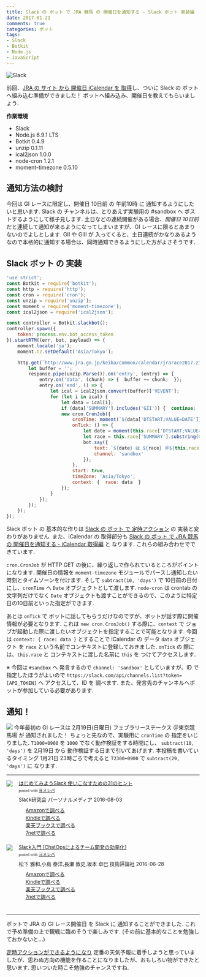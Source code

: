 ```yaml
---
title: Slack の ボット で JRA 競馬 の 開催日を通知する - Slack ボット 実装編
date: 2017-01-21
comments: true
categories: ボット
tags:
- Slack
- Botkit
- Node.js
- JavaScript
---
```


![](/images/slack/slack.png "Slack")

前回、[JRA の サイト から 開催日 iCalendar を 取得](/2017/01/18/SlackのボットでJRA競馬の開催日を通知する-iCalendar取得編/)し、ついに Slack の ボットへ組み込む準備ができました！ ボットへ組み込み、開催日を教えてもらいましょう.

**作業環境**
- Slack
- Node.js 6.9.1 LTS
- Botkit 0.4.9
- unzip 0.1.11
- ical2json 1.0.0
- node-cron 1.2.1
- moment-timezone 0.5.10


## 通知方法の検討
今回は GI レースに限定し、開催日 10日前 の 午前10時 に 通知するようにしたいと思います. Slack の チャンネルは、とりあえず実験用の #sandbox へ ポストするようにして様子見します.
土日などの連続開催がある場合、*開催日 10日前* だと連続して通知が来るようになってしまいますが、GI レースに限るとあまりないのでよしとします. GII や GIII が 入ってくると、土日連続がかなりあるようなので本格的に通知する場合は、同時通知できるようにした方がよさそうです.


## Slack ボット の 実装
```javascript
'use strict';
const Botkit = require('botkit');
const http = require('http');
const cron = require('cron');
const unzip = require('unzip');
const moment = require('moment-timezone');
const ical2json = require('ical2json');

const controller = Botkit.slackbot();
controller.spawn({
    token: process.env.bot_access_token
}).startRTM((err, bot, payload) => {
    moment.locale('ja');
    moment.tz.setDefault('Asia/Tokyo');

    http.get(`http://www.jra.go.jp/keiba/common/calendar/jrarace2017.zip`, (response) => {
        let buffer = '';
        response.pipe(unzip.Parse()).on('entry', (entry) => {
            entry.on('data', (chunk) => {  buffer += chunk;  });
            entry.on('end', () => {
                let ical = ical2json.convert(buffer)['VEVENT'];
                for (let i in ical) {
                    let data = ical[i];
                    if (data['SUMMARY'].includes('GII')) {  continue;  }
                    new cron.CronJob({
                        cronTime: moment(`${data['DTSTART;VALUE=DATE']}T1000+0900`).subtract(10, 'days').toDate(),
                        onTick: () => {
                            let date = moment(this.race['DTSTART;VALUE=DATE']).format('M/D(ddd)');
                            let race = this.race['SUMMARY'].substring(0, this.race['SUMMARY'].indexOf('('))
                            bot.say({
                                text: `${date} は ${race} ＠${this.race['LOCATION']} だよ`,
                                channel: 'sandbox'
                            });
                        },
                        start: true,
                        timeZone: 'Asia/Tokyo',
                        context: {  race: data  }
                    });
                }
            });
        });
    });
});
```
Slack ボット の 基本的な作りは [Slack の ボット で 定時アクション](/2017/01/12/Slackのボットで定時アクション/) の 実装と変わりがありません. また、iCalendar の 取得部分も [Slack の ボット で JRA 競馬 の 開催日を通知する - iCalendar 取得編](/2017/01/18/SlackのボットでJRA競馬の開催日を通知する-iCalendar取得編/) と なります. これらの組み合わせでできています.

`cron.CronJob` が HTTP GET の後に、繰り返しで作られているところがポイントになります.
開催日の情報を `moment-timezone` モジュールでパースし通知したい時刻とタイムゾーンを付けます. そして `subtract(10, 'days')` で 10日前の日付にし、`cronTime` へ `Date` オブジェクトとして渡します. `node-cron` は crontab の 文字列だけでなく `Date` オブジェクトも渡すことができるので、このように特定日の10日前といった指定ができます.

あとは `onTick` で ボットに話してもらうだけなのですが、ボットが話す際に開催情報が必要となります. これは `new cron.CronJob()` する際に、`context` で ジョブが起動した際に渡したいオブジェクトを指定することで可能となります. 今回は `context: { race: data }` とすることで iCalendar の データ `data` オブジェクト を `race` という名前でコンテキストに登録しておきました.
`onTick` の 際には、`this.race` と コンテキストに渡した名前に `this` を つけてアクセスします.

※ 今回は `#sandbox` へ 発言するので `channel: 'sandbox'` としていますが、ID で 指定したほうがよいので `https://slack.com/api/channels.list?token=[API_TOKEN]` へ アクセスして、ID を 調べます. また、発言先のチャンネルへボットが参加している必要があります.


## 通知！
![](/images/slack/keiba/06.png)
今年最初の GI レースは 2月19日(日曜日) フェブラリーステークス ＠東京競馬場 が 通知されました！
ちょっと先なので、実験用に `cronTime` の 指定をいじりました. `T1000+0900` を `1000` でなく動作検証をする時間にし、
`subtract(10, 'days')` を 2月19日 から 動作検証する日まで引いてあげます.
本投稿を書いているタイミング 1月21日 23時ごろで考えると `T2300+0900` で `subtract(29, 'days')` に なります.



- - - -
<div class="booklink-box" style="text-align:left;padding-bottom:20px;font-size:small;/zoom: 1;overflow: hidden;"><div class="booklink-image" style="float:left;margin:0 15px 10px 0;"><a href="//af.moshimo.com/af/c/click?a_id=860699&p_id=170&pc_id=185&pl_id=4062&s_v=b5Rz2P0601xu&url=http%3A%2F%2Fwww.amazon.co.jp%2Fexec%2Fobidos%2FASIN%2F4893623265" target="_blank" ><img src="https://images-fe.ssl-images-amazon.com/images/I/51SYfM4adrL._SL160_.jpg" style="border: none;" /></a><img src="//i.moshimo.com/af/i/impression?a_id=860699&p_id=170&pc_id=185&pl_id=4062" width="1" height="1" style="border:none;"></div><div class="booklink-info" style="line-height:120%;/zoom: 1;overflow: hidden;"><div class="booklink-name" style="margin-bottom:10px;line-height:120%"><a href="//af.moshimo.com/af/c/click?a_id=860699&p_id=170&pc_id=185&pl_id=4062&s_v=b5Rz2P0601xu&url=http%3A%2F%2Fwww.amazon.co.jp%2Fexec%2Fobidos%2FASIN%2F4893623265" target="_blank" >はじめてみようSlack 使いこなすための31のヒント</a><img src="//i.moshimo.com/af/i/impression?a_id=860699&p_id=170&pc_id=185&pl_id=4062" width="1" height="1" style="border:none;"><div class="booklink-powered-date" style="font-size:8pt;margin-top:5px;font-family:verdana;line-height:120%">posted with <a href="https://yomereba.com" rel="nofollow" target="_blank">ヨメレバ</a></div></div><div class="booklink-detail" style="margin-bottom:5px;">Slack研究会 パーソナルメディア 2016-08-03    </div><div class="booklink-link2" style="margin-top:10px;"><div class="shoplinkamazon" style="margin-right:5px;background: url('//img.yomereba.com/yl.gif') 0 0 no-repeat;padding: 2px 0 2px 18px;white-space: nowrap;"><a href="//af.moshimo.com/af/c/click?a_id=860699&p_id=170&pc_id=185&pl_id=4062&s_v=b5Rz2P0601xu&url=http%3A%2F%2Fwww.amazon.co.jp%2Fexec%2Fobidos%2FASIN%2F4893623265" target="_blank" >Amazonで調べる</a><img src="//i.moshimo.com/af/i/impression?a_id=860699&p_id=170&pc_id=185&pl_id=4062" width="1" height="1" style="border:none;"></div><div class="shoplinkkindle" style="margin-right:5px;background: url('//img.yomereba.com/yl.gif') 0 0 no-repeat;padding: 2px 0 2px 18px;white-space: nowrap;"><a href="//af.moshimo.com/af/c/click?a_id=860699&p_id=170&pc_id=185&pl_id=4062&s_v=b5Rz2P0601xu&url=http%3A%2F%2Fwww.amazon.co.jp%2Fexec%2Fobidos%2FASIN%2FB01L7HCBT2%2F" target="_blank" >Kindleで調べる</a><img src="//i.moshimo.com/af/i/impression?a_id=860699&p_id=170&pc_id=185&pl_id=4062" width="1" height="1" style="border:none;"></div><div class="shoplinkrakuten" style="margin-right:5px;background: url('//img.yomereba.com/yl.gif') 0 -50px no-repeat;padding: 2px 0 2px 18px;white-space: nowrap;"><a href="//af.moshimo.com/af/c/click?a_id=862013&p_id=56&pc_id=56&pl_id=637&s_v=b5Rz2P0601xu&url=http%3A%2F%2Fbooks.rakuten.co.jp%2Frb%2F14364488%2F" target="_blank" >楽天ブックスで調べる</a><img src="//i.moshimo.com/af/i/impression?a_id=862013&p_id=56&pc_id=56&pl_id=637" width="1" height="1" style="border:none;"></div>            <div class="shoplinkseven" style="margin-right:5px;background: url('//img.yomereba.com/yl.gif') 0 -100px no-repeat;padding: 2px 0 2px 18px;white-space: nowrap;"><a href="//af.moshimo.com/af/c/click?a_id=860693&p_id=932&pc_id=1188&pl_id=12456&s_v=b5Rz2P0601xu&url=http%3A%2F%2F7net.omni7.jp%2Fsearch%2F%3FsearchKeywordFlg%3D1%26keyword%3D4-89-362326-3%2520%257C%25204-893-62326-3%2520%257C%25204-8936-2326-3%2520%257C%25204-89362-326-3%2520%257C%25204-893623-26-3%2520%257C%25204-8936232-6-3" target="_blank" >7netで調べる<img src="//i.moshimo.com/af/i/impression?a_id=860693&p_id=932&pc_id=1188&pl_id=12456" width="1" height="1" style="border:none;"></a></div>                          </div></div><div class="booklink-footer" style="clear: left"></div></div>

<div class="booklink-box" style="text-align:left;padding-bottom:20px;font-size:small;/zoom: 1;overflow: hidden;"><div class="booklink-image" style="float:left;margin:0 15px 10px 0;"><a href="//af.moshimo.com/af/c/click?a_id=860699&p_id=170&pc_id=185&pl_id=4062&s_v=b5Rz2P0601xu&url=http%3A%2F%2Fwww.amazon.co.jp%2Fexec%2Fobidos%2FASIN%2F4774182389" target="_blank" ><img src="https://images-fe.ssl-images-amazon.com/images/I/51g9K9r7quL._SL160_.jpg" style="border: none;" /></a><img src="//i.moshimo.com/af/i/impression?a_id=860699&p_id=170&pc_id=185&pl_id=4062" width="1" height="1" style="border:none;"></div><div class="booklink-info" style="line-height:120%;/zoom: 1;overflow: hidden;"><div class="booklink-name" style="margin-bottom:10px;line-height:120%"><a href="//af.moshimo.com/af/c/click?a_id=860699&p_id=170&pc_id=185&pl_id=4062&s_v=b5Rz2P0601xu&url=http%3A%2F%2Fwww.amazon.co.jp%2Fexec%2Fobidos%2FASIN%2F4774182389" target="_blank" >Slack入門 [ChatOpsによるチーム開発の効率化]</a><img src="//i.moshimo.com/af/i/impression?a_id=860699&p_id=170&pc_id=185&pl_id=4062" width="1" height="1" style="border:none;"><div class="booklink-powered-date" style="font-size:8pt;margin-top:5px;font-family:verdana;line-height:120%">posted with <a href="https://yomereba.com" rel="nofollow" target="_blank">ヨメレバ</a></div></div><div class="booklink-detail" style="margin-bottom:5px;">松下 雅和,小島 泰洋,長瀬 敦史,坂本 卓巳 技術評論社 2016-06-28    </div><div class="booklink-link2" style="margin-top:10px;"><div class="shoplinkamazon" style="margin-right:5px;background: url('//img.yomereba.com/yl.gif') 0 0 no-repeat;padding: 2px 0 2px 18px;white-space: nowrap;"><a href="//af.moshimo.com/af/c/click?a_id=860699&p_id=170&pc_id=185&pl_id=4062&s_v=b5Rz2P0601xu&url=http%3A%2F%2Fwww.amazon.co.jp%2Fexec%2Fobidos%2FASIN%2F4774182389" target="_blank" >Amazonで調べる</a><img src="//i.moshimo.com/af/i/impression?a_id=860699&p_id=170&pc_id=185&pl_id=4062" width="1" height="1" style="border:none;"></div><div class="shoplinkkindle" style="margin-right:5px;background: url('//img.yomereba.com/yl.gif') 0 0 no-repeat;padding: 2px 0 2px 18px;white-space: nowrap;"><a href="//af.moshimo.com/af/c/click?a_id=860699&p_id=170&pc_id=185&pl_id=4062&s_v=b5Rz2P0601xu&url=http%3A%2F%2Fwww.amazon.co.jp%2Fexec%2Fobidos%2FASIN%2FB01HI2TD28%2F" target="_blank" >Kindleで調べる</a><img src="//i.moshimo.com/af/i/impression?a_id=860699&p_id=170&pc_id=185&pl_id=4062" width="1" height="1" style="border:none;"></div><div class="shoplinkrakuten" style="margin-right:5px;background: url('//img.yomereba.com/yl.gif') 0 -50px no-repeat;padding: 2px 0 2px 18px;white-space: nowrap;"><a href="//af.moshimo.com/af/c/click?a_id=862013&p_id=56&pc_id=56&pl_id=637&s_v=b5Rz2P0601xu&url=http%3A%2F%2Fbooks.rakuten.co.jp%2Frb%2F14263497%2F" target="_blank" >楽天ブックスで調べる</a><img src="//i.moshimo.com/af/i/impression?a_id=862013&p_id=56&pc_id=56&pl_id=637" width="1" height="1" style="border:none;"></div>           <div class="shoplinkseven" style="margin-right:5px;background: url('//img.yomereba.com/yl.gif') 0 -100px no-repeat;padding: 2px 0 2px 18px;white-space: nowrap;"><a href="//af.moshimo.com/af/c/click?a_id=860693&p_id=932&pc_id=1188&pl_id=12456&s_v=b5Rz2P0601xu&url=http%3A%2F%2F7net.omni7.jp%2Fsearch%2F%3FsearchKeywordFlg%3D1%26keyword%3D4-77-418238-4%2520%257C%25204-774-18238-4%2520%257C%25204-7741-8238-4%2520%257C%25204-77418-238-4%2520%257C%25204-774182-38-4%2520%257C%25204-7741823-8-4" target="_blank" >7netで調べる<img src="//i.moshimo.com/af/i/impression?a_id=860693&p_id=932&pc_id=1188&pl_id=12456" width="1" height="1" style="border:none;"></a></div>                          </div></div><div class="booklink-footer" style="clear: left"></div></div>



- - - -
ボットで JRA の GI レース開催日 を Slack に 通知することができました. これで予め準備の上で観戦に臨めそうで楽しみです. (その前に基本的なことを勉強しておかないと...)

[定時アクションができるようになり](/2017/01/12/Slackのボットで定時アクション/) 定番の天気予報に着手しようと思っていましたが、思わぬ方向の機能を作ることになりましたが、おもしろい物ができたと思います. 思いついた時こそ勉強のチャンスですね.
